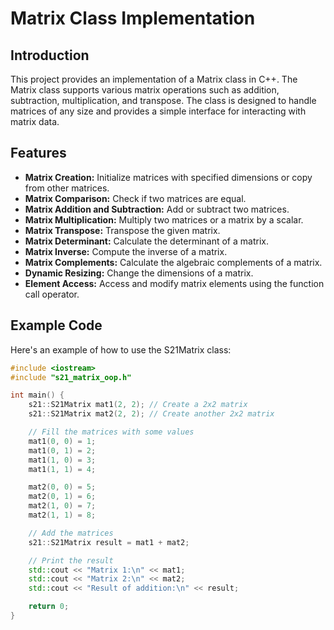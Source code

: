 # Matrix Class Implementation

## Introduction
This project provides an implementation of a Matrix class in C++. The Matrix class supports various matrix operations such as addition, subtraction, multiplication, and transpose. The class is designed to handle matrices of any size and provides a simple interface for interacting with matrix data.

## Features
- **Matrix Creation:** Initialize matrices with specified dimensions or copy from other matrices.
- **Matrix Comparison:** Check if two matrices are equal.
- **Matrix Addition and Subtraction:** Add or subtract two matrices.
- **Matrix Multiplication:** Multiply two matrices or a matrix by a scalar.
- **Matrix Transpose:** Transpose the given matrix.
- **Matrix Determinant:** Calculate the determinant of a matrix.
- **Matrix Inverse:** Compute the inverse of a matrix.
- **Matrix Complements:** Calculate the algebraic complements of a matrix.
- **Dynamic Resizing:** Change the dimensions of a matrix.
- **Element Access:** Access and modify matrix elements using the function call operator.

## Example Code
Here's an example of how to use the S21Matrix class:
```cpp
#include <iostream>
#include "s21_matrix_oop.h"

int main() {
    s21::S21Matrix mat1(2, 2); // Create a 2x2 matrix
    s21::S21Matrix mat2(2, 2); // Create another 2x2 matrix

    // Fill the matrices with some values
    mat1(0, 0) = 1;
    mat1(0, 1) = 2;
    mat1(1, 0) = 3;
    mat1(1, 1) = 4;

    mat2(0, 0) = 5;
    mat2(0, 1) = 6;
    mat2(1, 0) = 7;
    mat2(1, 1) = 8;

    // Add the matrices
    s21::S21Matrix result = mat1 + mat2;

    // Print the result
    std::cout << "Matrix 1:\n" << mat1;
    std::cout << "Matrix 2:\n" << mat2;
    std::cout << "Result of addition:\n" << result;

    return 0;
}
```
